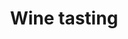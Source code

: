 ---
layout: topic
permalink: /learning/wine-tasting/
id: wine
title: Wine tasting
hide_navigation: true
infos:
  title: Wine tasting
  description: Learn wine tasting and understand wine in one month
  days: 90
resources:
  - title: Wine tasting MOOC (Coursera)
    url: https://www.coursera.org/learn/wine
  - title: Wine for Dummies
    url: https://www.amazon.com/Wine-Dummies-Ed-McCarthy/dp/1118288726
projects_ideas:
  - title: Start you wine cave
  - title: Start a list of wine you tried and specify how they taste
experiences:
  - title: How to Taste Wine Like a Sir
    url: https://medium.com/learning-lab/how-to-taste-wine-like-a-sir-c0296c61024c
    source: medium.com
    author: Sandoche Adittane
projects_outcome:
  - name: Wine learning flashcards (Anki)
    url: https://github.com/sandoche/Wine-Flashcards-Anki/releases/download/1.0/Wine-Learning-Pack.apkg
    type: Flashcards
    author: Sandoche Adittane

---